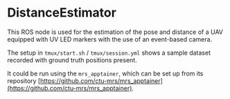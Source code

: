 # DistanceEstimator

This ROS node is used for the estimation of the pose and distance of a UAV equipped with UV LED markers with the use of an event-based camera.

The setup in `tmux/start.sh` / `tmux/session.yml` shows a sample dataset recorded with ground truth positions present.

It could be run using the `mrs_apptainer`, which can be set up from its repository [https://github.com/ctu-mrs/mrs_apptainer](https://github.com/ctu-mrs/mrs_apptainer).